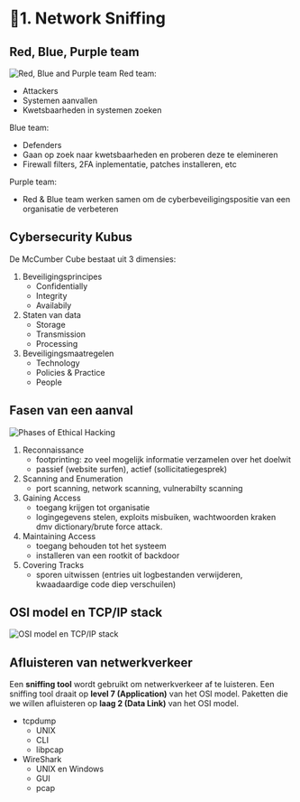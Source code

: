 # 👃1.  Network Sniffing 
## Red, Blue, Purple team
![Red, Blue and Purple team](https://www.ensigninfosecurity.com/images/default-source/offensive-cybersecurity/offensive-cybersecurity697da024-fc3c-456d-a916-dfd5827f57bc.png?Status=Master&sfvrsn=f86aef3f_3)
Red team:
- Attackers
- Systemen aanvallen
- Kwetsbaarheden in systemen zoeken

Blue team:
- Defenders
- Gaan op zoek naar kwetsbaarheden en proberen deze te elemineren
- Firewall filters, 2FA inplementatie, patches installeren, etc

Purple team:
- Red & Blue team werken samen om de cyberbeveiligingspositie van een organisatie de verbeteren

## Cybersecurity Kubus
De McCumber Cube bestaat uit 3 dimensies:
1. Beveiligingsprincipes
   - Confidentially
   - Integrity
   - Availabily
2. Staten van data
   - Storage
   - Transmission
   - Processing
3. Beveiligingsmaatregelen
   - Technology
   - Policies & Practice
   - People

## Fasen van een aanval
![Phases of Ethical Hacking](https://i.postimg.cc/cL6wqvQ6/image.png)
1. Reconnaissance
   - footprinting: zo veel mogelijk informatie verzamelen over het doelwit
   - passief (website surfen), actief (sollicitatiegesprek)
2. Scanning and Enumeration
   - port scanning, network scanning, vulnerabilty scanning 
3. Gaining Access
   - toegang krijgen tot organisatie
   - logingegevens stelen, exploits misbuiken, wachtwoorden kraken dmv dictionary/brute force attack.
4. Maintaining Access
   - toegang behouden tot het systeem
   - installeren van een rootkit of backdoor
5. Covering Tracks
   - sporen uitwissen (entries uit logbestanden verwijderen, kwaadaardige code diep verschuilen)

## OSI model en TCP/IP stack
![OSI model en TCP/IP stack](https://www.researchgate.net/publication/327483011/figure/fig2/AS:668030367436802@1536282259885/The-logical-mapping-between-OSI-basic-reference-model-and-the-TCP-IP-stack.jpg)

## Afluisteren van netwerkverkeer
Een **sniffing tool** wordt gebruikt om netwerkverkeer af te luisteren. Een sniffing tool draait op **level 7 (Application)** van het OSI model. Paketten die we willen afluisteren op **laag 2 (Data Link)** van het OSI model.
- tcpdump
  - UNIX
  - CLI
  - libpcap
- WireShark
  - UNIX en Windows
  - GUI
  - pcap